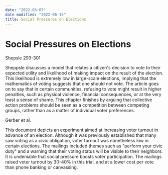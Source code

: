 ```yaml
---
date: "2022-03-07"
date modified: "2022-06-15"
title: Social Pressures on Elections
---
```


# Social Pressures on Elections
Shepsle 293-301

Sheppsle discusses a model that relates a citizen's decision to vote to their expected utility and likelihood of making impact on the result of the election. This likelihood is extremely low in large-scale elections, implying that the mathematics of voting suggests that one should not vote. The article goes on to say that in certain communities, refusing to vote might result in higher penalties, such as physical violence, financial consequences, or at the very least a sense of shame. This chapter finishes by arguing that collective action problems should be seen as a competition between competing groups, rather than as a matter of individual voter preferences.

Gerber et al.

This document depicts an experiment aimed at increasing voter turnout in advance of an election. Although it was previously established that many saw voting as a civic obligation, voter turnout was nonetheless low in certain elections. The mailings included themes such as "perform your civic duty" and a warning that their voting status will be visible to their neighbors. It is undeniable that social pressure boosts voter participation. The mailings raised voter turnout by 30-40% in this trial, and at a lower cost per vote than phone banking or canvassing.
